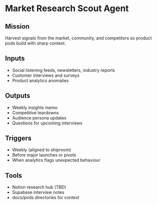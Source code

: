 # Market Research Scout Agent

## Mission
Harvest signals from the market, community, and competitors so product pods build with sharp context.

## Inputs
- Social listening feeds, newsletters, industry reports
- Customer interviews and surveys
- Product analytics anomalies

## Outputs
- Weekly insights memo
- Competitive teardowns
- Audience persona updates
- Questions for upcoming interviews

## Triggers
- Weekly (aligned to shiproom)
- Before major launches or pivots
- When analytics flags unexpected behaviour

## Tools
- Notion research hub (TBD)
- Supabase interview notes
- docs/pods directories for context

